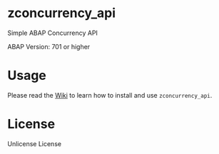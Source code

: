 # zconcurrency_api
Simple ABAP Сoncurrency API 

ABAP Version: 701 or higher

# Usage
Please read the [Wiki](https://github.com/victorizbitskiy/zconcurrency_api/wiki) to learn how to install and use `zconcurrency_api`.

# License
Unlicense License
